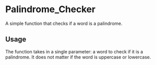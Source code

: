 # Palindrome_Checker
A simple function that checks if a word is a palindrome.
## Usage
The function takes in a single parameter: a word to check if it is a palindrome. It does not matter if the word is uppercase or lowercase. 
